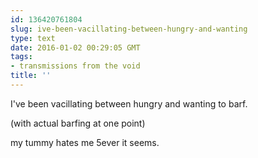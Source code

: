 ```yaml
---
id: 136420761804
slug: ive-been-vacillating-between-hungry-and-wanting
type: text
date: 2016-01-02 00:29:05 GMT
tags:
- transmissions from the void
title: ''
---
```

I've been vacillating between hungry and wanting to barf. 

(with actual barfing at one point)

my tummy hates me 5ever it seems.